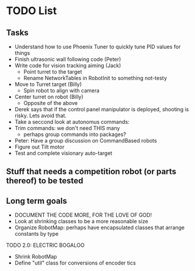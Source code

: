 # TODO List

## Tasks

* Understand how to use Phoenix Tuner to quickly tune PID values for things
* Finish ultrasonic wall following code (Peter)
* Write code for vision tracking aiming (Jack)
  * Point turret to the target
  * Rename NetworkTables in RobotInit to something not-testy
* Move to Turret target (Billy)
  * Spin robot to align with camera
* Center turret on robot (Billy)
  * Opposite of the above
* Derek says that if the control panel manipulator is deployed, shooting is risky.  Lets avoid that.
* Take a seccond look at autonomus commands: 
* Trim commands: we don't need THIS many
  * perhaps group commands into packages?
* Peter: Have a group discussion on CommandBased robots
* Figure out Tilt motor
* Test and complete visionary auto-target

## Stuff that needs a competition robot (or parts thereof) to be tested

## Long term goals

* DOCUMENT THE CODE MORE, FOR THE LOVE OF GOD!
* Look at shrinking classes to be a more reasonable size
* Organize RobotMap: perhaps have encapsulated classes that arrange constants by type


TODO 2.0: ELECTRIC BOGALOO
- Shrink RobotMap
- Define "util" class for conversions of encoder tics
